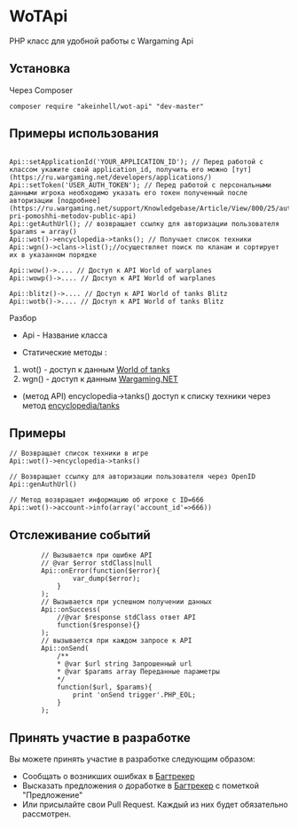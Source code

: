 WoTApi
======

PHP класс для удобной работы с Wargaming Api 

## Установка ##

Через Composer 
```
composer require "akeinhell/wot-api" "dev-master"
```

## Примеры использования ##
```

Api::setApplicationId('YOUR_APPLICATION_ID'); // Перед работой с классом укажите свой application_id, получить его можно [тут](https://ru.wargaming.net/developers/applications/)
Api::setToken('USER_AUTH_TOKEN'); // Перед работой с персональными данными игрока необходимо указать его токен полученный после авторизации [подробнее](https://ru.wargaming.net/support/Knowledgebase/Article/View/800/25/autentifikcija-pri-pomoshhi-metodov-public-api)
Api::getAuthUrl(); // возвращает ссылку для авторизации пользователя
$params = array()
Api::wot()->encyclopedia->tanks(); // Получает список техники
Api::wgn()->clans->list();//осуществляет поиск по кланам и сортирует их в указанном порядке

Api::wow()->.... // Доступ к API World of warplanes
Api::wowp()->.... // Доступ к API World of warplanes

Api::blitz()->.... // Доступ к API World of tanks Blitz
Api::wotb()->.... // Доступ к API World of tanks Blitz
```

Разбор

- Api - Название класса

- Статические методы : 
 1. wot() - доступ к данным [World of tanks](https://ru.wargaming.net/developers/api_reference/wot/account/list/) 
 2. wgn() - доступ к данным [Wargaming.NET](https://ru.wargaming.net/developers/api_reference/wgn/clans/list/) 

- (метод API) encyclopedia->tanks() доступ к списку техники через метод [encyclopedia/tanks](https://ru.wargaming.net/developers/api_reference/wot/encyclopedia/tanks/) 
 
 
 ## Примеры ##
 
```
// Возвращает список техники в игре
Api::wot()->encyclopedia->tanks()

// Возвращает ссылку для авторизации пользователя через OpenID
Api::genAuthUrl()

// Метод возвращает информацию об игроке c ID=666
Api::wot()->account->info(array('account_id'=>666))
```


## Отслеживание событий ##
```
        // Вызывается при ошибке API
        // @var $error stdClass|null 
        Api::onError(function($error){
                var_dump($error); 
            }
        );
        // Вызывается при успешном получении данных 
        Api::onSuccess(
            //@var $response stdClass ответ API
            function($response){}
        );
        // вызывается при каждом запросе к API
        Api::onSend(
            /**
            * @var $url string Запрошенный url
            * @var $params array Переданные параметры
            */
            function($url, $params){
                print 'onSend trigger'.PHP_EOL;
            }
        );
```


## Принять участие в разработке ##

Вы можете принять участие в разработке следующим образом:
- Сообщать о возникших ошибках в [Багтрекер](https://github.com/akeinhell/WotApi/issues)
- Высказать предложения о доработке в [Багтрекер](https://github.com/akeinhell/WotApi/issues) с пометкой "Предложение"
- Или присылайте свои Pull Request. Каждый из них будет обязательно рассмотрен.